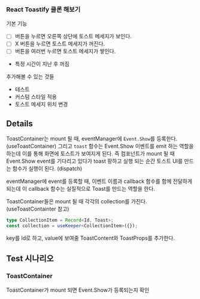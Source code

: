 ### React Toastify 클론 해보기

기본 기능

- [ ] 버튼을 누르면 오른쪽 상단에 토스트 메세지가 보인다.
- [ ] X 버튼을 누르면 토스트 메세지가 꺼진다.
- [ ] 버튼을 여러번 누르면 토스트 메세지가 쌓인다.
- 특정 시간이 지난 후 꺼짐

추가해볼 수 있는 것들

- 테스트
- 커스텀 스타일 적용
- 토스트 메세지 위치 변경

## Details

ToastContainer는 mount 될 때, eventManager에 `Event.Show`를 등록한다. (useToastContainer) 그리고 `toast` 함수는 Event.Show 이벤트를 emit 하는 역할을 하는데 이를 통해 화면에 토스트가 보여지게 된다. 즉 컴포넌트가 mount 될 때 Event.Show event를 기다리고 있다가 toast 팡하고 실행 되는 순간 토스트 UI를 만드는 함수가 실행이 된다. (dispatch)

eventManager에 event를 등록할 때, 이벤트 이름과 callback 함수를 함께 전달하게 되는데 이 callback 함수는 실질적으로 Toast를 만드는 역할을 한다.

ToastContainer들은 mount 될 때 각각의 collection<RefObject>를 가진다. (useToastContainter 참고)

```ts
type CollectionItem = Record<Id, Toast>;
const collection = useKeeper<CollectionItem>({});
```

key를 Id로 하고, value에 보여줄 ToastContent와 ToastProps를 추가한다.

## Test 시나리오

### ToastContainer

ToastContainer가 mount 되면 Event.Show가 등록되는지 확인
